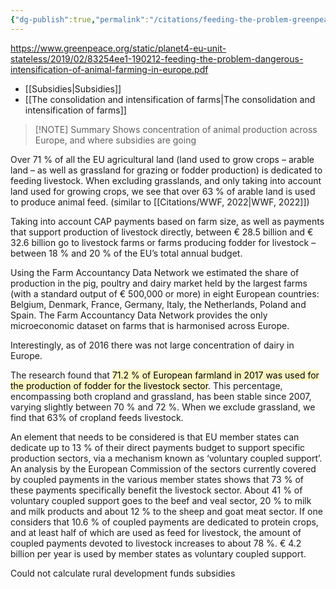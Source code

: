 ```yaml
---
{"dg-publish":true,"permalink":"/citations/feeding-the-problem-greenpeace-2019/","tags":["animal_feed","environment_land"],"created":"2025-10-23T17:42:45.259+01:00","updated":"2025-10-27T14:10:37.961+00:00"}
---
```


https://www.greenpeace.org/static/planet4-eu-unit-stateless/2019/02/83254ee1-190212-feeding-the-problem-dangerous-intensification-of-animal-farming-in-europe.pdf

- [[Subsidies\|Subsidies]]
- [[The consolidation and intensification of farms\|The consolidation and intensification of farms]]

> [!NOTE] Summary
> Shows concentration of animal production across Europe, and where subsidies are going

Over 71 % of all the EU agricultural land (land used to grow crops – arable land – as well as grassland for grazing or fodder production) is dedicated to feeding livestock. When excluding grasslands, and only taking into account land used for growing crops, we see that over 63 % of arable land is used to produce animal feed. (similar to [[Citations/WWF, 2022\|WWF, 2022]])

Taking into account CAP payments based on farm size, as well as payments that support production of livestock directly, between € 28.5 billion and € 32.6 billion go to livestock farms or farms producing fodder for livestock – between 18 % and 20 % of the EU’s total annual budget.

Using the Farm Accountancy Data Network we estimated the share of production in the pig, poultry and dairy market held by the largest farms (with a standard output of € 500,000 or more) in eight European countries: Belgium, Denmark, France, Germany, Italy, the Netherlands, Poland and Spain. The Farm Accountancy Data Network provides the only microeconomic dataset on farms that is harmonised across Europe.

Interestingly, as of 2016 there was not large concentration of dairy in Europe.

The research found that <mark style="background: #FFF3A3A6;">71.2 % of European farmland in 2017 was used for the production of fodder for the livestock sector</mark>. This percentage, encompassing both cropland and grassland, has been stable since 2007, varying slightly between 70 % and 72 %. When we exclude grassland, we find that 63% of cropland feeds livestock.

An element that needs to be considered is that EU member states can dedicate up to 13 % of their direct payments budget to support specific production sectors, via a mechanism known as ‘voluntary coupled support’. An analysis by the European Commission of the sectors currently covered by coupled payments in the various member states shows that 73 % of these payments specifically benefit the livestock sector. About 41 % of voluntary coupled support goes to the beef and veal sector, 20 % to milk and milk products and about 12 % to the sheep and goat meat sector. If one considers that 10.6 % of coupled payments are dedicated to protein crops, and at least half of which are used as feed for livestock, the amount of coupled payments devoted to livestock increases to about 78 %. € 4.2 billion per year is used by member states as voluntary coupled support.

Could not calculate rural development funds subsidies